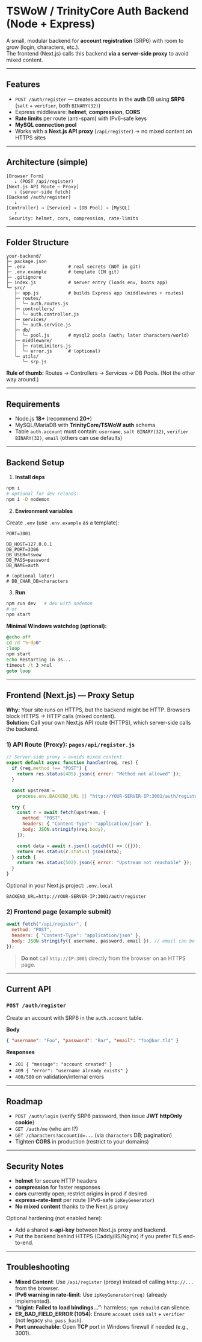# TSWoW / TrinityCore Auth Backend (Node + Express)

A small, modular backend for **account registration** (SRP6) with room to grow (login, characters, etc.).  
The frontend (Next.js) calls this backend **via a server-side proxy** to avoid mixed content.

---

## Features

- `POST /auth/register` — creates accounts in the **auth** DB using **SRP6** (`salt` + `verifier`, both `BINARY(32)`)
- Express middleware: **helmet**, **compression**, **CORS**
- **Rate limits** per route (anti-spam) with IPv6-safe keys
- **MySQL connection pool**
- Works with a **Next.js API proxy** (`/api/register`) → no mixed content on HTTPS sites

---

## Architecture (simple)

```
[Browser Form]
   ↓ (POST /api/register)
[Next.js API Route — Proxy]
   ↓ (server-side fetch)
[Backend /auth/register]
   ↓
[Controller] → [Service] → [DB Pool] → [MySQL]
   ↑
 Security: helmet, cors, compression, rate-limits
```

---

## Folder Structure

```
your-backend/
├─ package.json
├─ .env                # real secrets (NOT in git)
├─ .env.example        # template (IN git)
├─ .gitignore
├─ index.js            # server entry (loads env, boots app)
└─ src/
   ├─ app.js           # builds Express app (middlewares + routes)
   ├─ routes/
   │  └─ auth.routes.js
   ├─ controllers/
   │  └─ auth.controller.js
   ├─ services/
   │  └─ auth.service.js
   ├─ db/
   │  └─ pool.js       # mysql2 pools (auth; later characters/world)
   ├─ middleware/
   │  ├─ rateLimiters.js
   │  └─ error.js      # (optional)
   └─ utils/
      └─ srp.js
```

**Rule of thumb:** Routes → Controllers → Services → DB Pools. (Not the other way around.)

---

## Requirements

- Node.js **18+** (recommend **20+**)
- MySQL/MariaDB with **TrinityCore/TSWoW auth** schema
- Table `auth.account` must contain: `username`, `salt BINARY(32)`, `verifier BINARY(32)`, `email` (others can use defaults)

---

## Backend Setup

1. **Install deps**

```bash
npm i
# optional for dev reloads:
npm i -D nodemon
```

2. **Environment variables**

Create `.env` (use `.env.example` as a template):

```env
PORT=3001

DB_HOST=127.0.0.1
DB_PORT=3306
DB_USER=tswow
DB_PASS=password
DB_NAME=auth

# (optional later)
# DB_CHAR_DB=characters
```

3. **Run**

```bash
npm run dev   # dev with nodemon
# or
npm start
```

**Minimal Windows watchdog (optional):**

```bat
@echo off
cd /d "%~dp0"
:loop
npm start
echo Restarting in 3s...
timeout /t 3 >nul
goto loop
```

---

## Frontend (Next.js) — Proxy Setup

**Why:** Your site runs on HTTPS, but the backend might be HTTP. Browsers block HTTPS → HTTP calls (mixed content).  
**Solution:** Call your own Next.js API route (HTTPS), which server-side calls the backend.

### 1) API Route (Proxy): `pages/api/register.js`

```js
// Server-side proxy → avoids mixed content
export default async function handler(req, res) {
  if (req.method !== "POST") {
    return res.status(405).json({ error: "Method not allowed" });
  }

  const upstream =
    process.env.BACKEND_URL || "http://YOUR-SERVER-IP:3001/auth/register";

  try {
    const r = await fetch(upstream, {
      method: "POST",
      headers: { "Content-Type": "application/json" },
      body: JSON.stringify(req.body),
    });

    const data = await r.json().catch(() => ({}));
    return res.status(r.status).json(data);
  } catch {
    return res.status(502).json({ error: "Upstream not reachable" });
  }
}
```

Optional in your Next.js project: `.env.local`

```env
BACKEND_URL=http://YOUR-SERVER-IP:3001/auth/register
```

### 2) Frontend page (example submit)

```js
await fetch("/api/register", {
  method: "POST",
  headers: { "Content-Type": "application/json" },
  body: JSON.stringify({ username, password, email }), // email can be empty
});
```

> **Do not** call `http://IP:3001` directly from the browser on an HTTPS page.

---

## Current API

### `POST /auth/register`

Create an account with SRP6 in the `auth.account` table.

**Body**

```json
{ "username": "Foo", "password": "Bar", "email": "foo@bar.tld" }
```

**Responses**

- `201 { "message": "account created" }`
- `409 { "error": "username already exists" }`
- `400/500` on validation/internal errors

---

## Roadmap

- `POST /auth/login` (verify SRP6 password, then issue **JWT httpOnly cookie**)
- `GET /auth/me` (who am I?)
- `GET /characters?accountId=...` (via `characters` DB; pagination)
- Tighten **CORS** in production (restrict to your domains)

---

## Security Notes

- **helmet** for secure HTTP headers
- **compression** for faster responses
- **cors** currently open; restrict origins in prod if desired
- **express-rate-limit** per route (IPv6-safe `ipKeyGenerator`)
- **No mixed content** thanks to the Next.js proxy

Optional hardening (not enabled here):

- Add a shared **x-api-key** between Next.js proxy and backend.
- Put the backend behind HTTPS (Caddy/IIS/Nginx) if you prefer TLS end-to-end.

---

## Troubleshooting

- **Mixed Content**: Use `/api/register` (proxy) instead of calling `http://...` from the browser.
- **IPv6 warning in rate-limit**: Use `ipKeyGenerator(req)` (already implemented).
- **“bigint: Failed to load bindings…”**: harmless; `npm rebuild` can silence.
- **ER_BAD_FIELD_ERROR (1054)**: Ensure `account` uses `salt` + `verifier` (not legacy `sha_pass_hash`).
- **Port unreachable**: Open **TCP** port in Windows firewall if needed (e.g., 3001).
